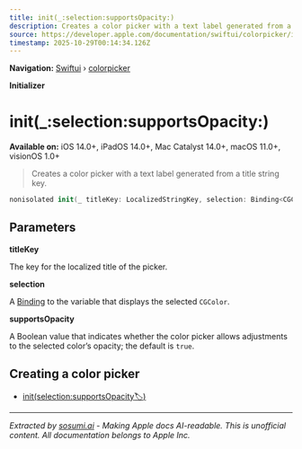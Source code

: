 ```yaml
---
title: init(_:selection:supportsOpacity:)
description: Creates a color picker with a text label generated from a title string key.
source: https://developer.apple.com/documentation/swiftui/colorpicker/init(_:selection:supportsopacity:)
timestamp: 2025-10-29T00:14:34.126Z
---
```


**Navigation:** [Swiftui](/documentation/swiftui) › [colorpicker](/documentation/swiftui/colorpicker)

**Initializer**

# init(_:selection:supportsOpacity:)

**Available on:** iOS 14.0+, iPadOS 14.0+, Mac Catalyst 14.0+, macOS 11.0+, visionOS 1.0+

> Creates a color picker with a text label generated from a title string key.

```swift
nonisolated init(_ titleKey: LocalizedStringKey, selection: Binding<CGColor>, supportsOpacity: Bool = true)
```

## Parameters

**titleKey**

The key for the localized title of the picker.



**selection**

A [Binding](/documentation/swiftui/binding) to the variable that displays the selected `CGColor`.



**supportsOpacity**

A Boolean value that indicates whether the color picker allows adjustments to the selected color’s opacity; the default is `true`.



## Creating a color picker

- [init(selection:supportsOpacity:label:)](/documentation/swiftui/colorpicker/init(selection:supportsopacity:label:))

---

*Extracted by [sosumi.ai](https://sosumi.ai) - Making Apple docs AI-readable.*
*This is unofficial content. All documentation belongs to Apple Inc.*
